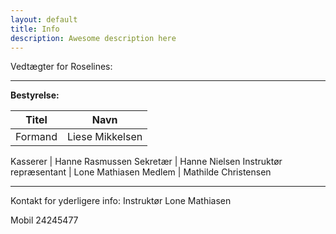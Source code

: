 ```yaml
---
layout: default
title: Info
description: Awesome description here
---
```




Vedtægter for Roselines:


---

**Bestyrelse:**

Titel | Navn
--- | ---
Formand | Liese Mikkelsen

Kasserer | Hanne Rasmussen
Sekretær | Hanne Nielsen
Instruktør repræsentant | Lone Mathiasen
Medlem | Mathilde Christensen


---

Kontakt for yderligere info: Instruktør Lone Mathiasen

Mobil 24245477
